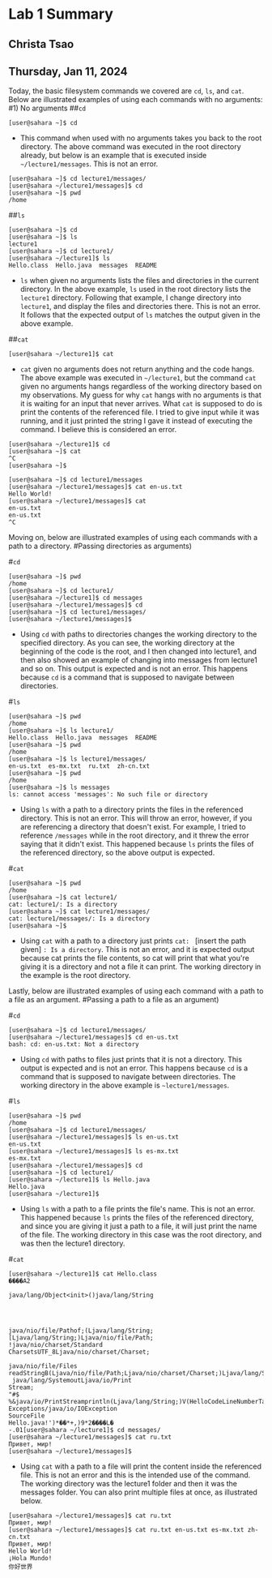 # Lab 1 Summary
## Christa Tsao
## Thursday, Jan 11, 2024

Today, the basic filesystem commands we covered are `cd`, `ls`, and `cat`. 
Below are illustrated examples of using each commands with no arguments:
#1) No arguments
##`cd`

`[user@sahara ~]$ cd`

- This command when used with no arguments takes you back to the root directory. The above command was executed in the root directory already, but below is an example that is executed inside `~/lecture1/messages`. This is not an error.
  
```
[user@sahara ~]$ cd lecture1/messages/
[user@sahara ~/lecture1/messages]$ cd
[user@sahara ~]$ pwd
/home
```

##`ls`

```
[user@sahara ~]$ cd
[user@sahara ~]$ ls
lecture1
[user@sahara ~]$ cd lecture1/
[user@sahara ~/lecture1]$ ls
Hello.class  Hello.java  messages  README
```

- `ls` when given no arguments lists the files and directories in the current directory. In the above example, `ls` used in the root directory lists the `lecture1` directory. Following that example, I change directory into `lecture1`, and display the files and directories there. This is not an error. It follows that the expected output of `ls` matches the output given in the above example.

##`cat`

```
[user@sahara ~/lecture1]$ cat
```

- `cat` given no arguments does not return anything and the code hangs. The above example was executed in `~/lecture1`, but the command `cat` given no arguments hangs regardless of the working directory based on my observations. My guess for why `cat` hangs with no arguments is that it is waiting for an input that never arrives. What `cat` is supposed to do is print the contents of the referenced file. I tried to give input while it was running, and it just printed the string I gave it instead of executing the command. I believe this is considered an error.

```
[user@sahara ~/lecture1]$ cd
[user@sahara ~]$ cat
^C
[user@sahara ~]$
```

```
[user@sahara ~]$ cd lecture1/messages
[user@sahara ~/lecture1/messages]$ cat en-us.txt
Hello World!
[user@sahara ~/lecture1/messages]$ cat
en-us.txt
en-us.txt
^C
```

Moving on, below are illustrated examples of using each commands with a path to a directory.
#Passing directories as arguments)

#`cd`

```
[user@sahara ~]$ pwd
/home
[user@sahara ~]$ cd lecture1/
[user@sahara ~/lecture1]$ cd messages
[user@sahara ~/lecture1/messages]$ cd
[user@sahara ~]$ cd lecture1/messages/
[user@sahara ~/lecture1/messages]$
```

- Using `cd` with paths to directories changes the working directory to the specified directory. As you can see, the working directory at the beginning of the code is the root, and I then changed into lecture1, and then also showed an example of changing into messages from lecture1 and so on. This output is expected and is not an error. This happens because `cd` is a command that is supposed to navigate between directories.

#`ls`

```
[user@sahara ~]$ pwd
/home
[user@sahara ~]$ ls lecture1/
Hello.class  Hello.java  messages  README
[user@sahara ~]$ pwd
/home
[user@sahara ~]$ ls lecture1/messages/
en-us.txt  es-mx.txt  ru.txt  zh-cn.txt
[user@sahara ~]$ pwd
/home
[user@sahara ~]$ ls messages
ls: cannot access 'messages': No such file or directory
```

- Using `ls` with a path to a directory prints the files in the referenced directory. This is not an error. This will throw an error, however, if you are referencing a directory that doesn't exist. For example, I tried to reference `/messages` while in the root directory, and it threw the error saying that it didn't exist. This happened because `ls` prints the files of the referenced directory, so the above output is expected.

#`cat`
```
[user@sahara ~]$ pwd
/home
[user@sahara ~]$ cat lecture1/
cat: lecture1/: Is a directory
[user@sahara ~]$ cat lecture1/messages/
cat: lecture1/messages/: Is a directory
[user@sahara ~]$
```

- Using `cat` with a path to a directory just prints `cat: ` [insert the path given] `: Is a directory`. This is not an error, and it is expected output because cat prints the file contents, so cat will print that what you're giving it is a directory and not a file it can print. The working directory in the example is the root directory.

Lastly, below are illustrated examples of using each command with a path to a file as an argument.
#Passing a path to a file as an argument)


#`cd`

```
[user@sahara ~]$ cd lecture1/messages/
[user@sahara ~/lecture1/messages]$ cd en-us.txt 
bash: cd: en-us.txt: Not a directory
```

- Using `cd` with paths to files just prints that it is not a directory. This output is expected and is not an error. This happens because `cd` is a command that is supposed to navigate between directories. The working directory in the above example is `~lecture1/messages`.

#`ls`

```
[user@sahara ~]$ pwd
/home
[user@sahara ~]$ cd lecture1/messages/
[user@sahara ~/lecture1/messages]$ ls en-us.txt 
en-us.txt
[user@sahara ~/lecture1/messages]$ ls es-mx.txt 
es-mx.txt
[user@sahara ~/lecture1/messages]$ cd
[user@sahara ~]$ cd lecture1/
[user@sahara ~/lecture1]$ ls Hello.java
Hello.java
[user@sahara ~/lecture1]$ 
```

- Using `ls` with a path to a file prints the file's name. This is not an error. This happened because `ls` prints the files of the referenced directory, and since you are giving it just a path to a file, it will just print the name of the file. The working directory in this case was the root directory, and was then the lecture1 directory.

#`cat`

```
[user@sahara ~/lecture1]$ cat Hello.class
����A2

java/lang/Object<init>()java/lang/String




java/nio/file/Pathof;(Ljava/lang/String;[Ljava/lang/String;)Ljava/nio/file/Path;
!java/nio/charset/Standard
CharsetsUTF_8Ljava/nio/charset/Charset;

java/nio/file/Files
readStringB(Ljava/nio/file/Path;Ljava/nio/charset/Charset;)Ljava/lang/String;
 java/lang/SystemoutLjava/io/Print
Stream;
"#$
%&java/io/PrintStreamprintln(Ljava/lang/String;)V(HelloCodeLineNumberTablemain([Ljava/lang/String;)V
Exceptions/java/io/IOException
SourceFile
Hello.java!')*��*+,)9*2����L�
-.01[user@sahara ~/lecture1]$ cd messages/
[user@sahara ~/lecture1/messages]$ cat ru.txt
Привет, мир!
[user@sahara ~/lecture1/messages]$ 
```

- Using `cat` with a path to a file will print the content inside the referenced file. This is not an error and this is the intended use of the command. The working directory was the lecture1 folder and then it was the messages folder. You can also print multiple files at once, as illustrated below.

```
[user@sahara ~/lecture1/messages]$ cat ru.txt
Привет, мир!
[user@sahara ~/lecture1/messages]$ cat ru.txt en-us.txt es-mx.txt zh-cn.txt 
Привет, мир!
Hello World!
¡Hola Mundo!
你好世界
```
